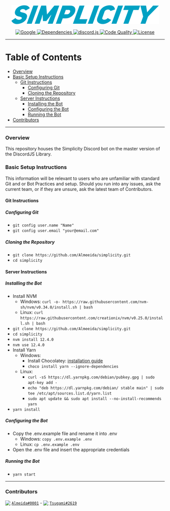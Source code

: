 <p align="center"><img src="src/assets/simplicity-text.png" alt="Simplicity"></p>
<p align="center">
  <a title="Code Style" href="https://google.github.io/styleguide/jsguide.html" target="_blank">
    <img src="https://img.shields.io/badge/code%20style-google-brightgreen.svg?style=flat-square" alt="Google">
  </a>
  <a title="Dependencies" href="https://david-dm.org/Almeeida/Simplicity/" target="_blank">
    <img src="https://david-dm.org/Almeeida/Simplicity/status.svg?style=flat-square" alt="Dependencies">
  </a>
  <a title="Library" target="_blank" href="https://discord.js.org/#/">
    <img src="https://img.shields.io/badge/library-discord.js-blue.svg?style=flat-square" alt="discord.js">
  </a>
  <a title="Code Quality" href="https://www.codacy.com/app/Almeeida/Simplicity?utm_source=github.com&amp;utm_medium=referral&amp;utm_content=Almeeida/Simplicity&amp;utm_campaign=Badge_Grade" target="_blank">
    <img src="https://img.shields.io/codacy/grade/4f29cb30be614ad3a5af1fa381efa9f7.svg?style=flat-square" alt="Code Quality" />
  </a>
  <a title="License" href="https://github.com/Almeeida/Simplicity/blob/master/LICENSE" target="_blank">
    <img src="https://img.shields.io/github/license/SwitchbladeBot/switchblade.svg?style=flat-square" alt="License"/>
  </a>
</p>

** **

# Table of Contents

- [Overview](#overview)
- [Basic Setup Instructions](#basic-setup-instructions)
  - [Git Instructions](#git-instructions)
    - [Configuring Git](#configuring-git)
    - [Cloning the Repository](#cloning-the-repository)
  - [Server Instructions](#server-instructions)
    - [Installing the Bot](#installing-the-bot)
    - [Configuring the Bot](#configuring-the-bot)
    - [Running the Bot](#running-the-bot)
- [Contributors](#contributors)

** **

### Overview

This repository houses the Simplicity Discord bot on the master version of the DiscordJS Library.

### Basic Setup Instructions

This information will be relevant to users who are unfamiliar with standard Git and or Bot Practices and setup. Should you run into any issues, ask the current team, or if they are unsure, ask the latest team of Contributors.

#### Git Instructions

##### Configuring Git

- `git config user.name "Name"`
- `git config user.email "your@email.com"`

##### Cloning the Repository

- `git clone https://github.com/Almeeida/simplicity.git`
- `cd simplicity`

#### Server Instructions

##### Installing the Bot

- Install NVM
  - Windows: `curl -o- https://raw.githubusercontent.com/nvm-sh/nvm/v0.34.0/install.sh | bash`
  - Linux: `curl https://raw.githubusercontent.com/creationix/nvm/v0.25.0/install.sh | bash`
- `git clone https://github.com/Almeeida/simplicity.git`
- `cd simplicity`
- `nvm install 12.4.0`
- `nvm use 12.4.0`
- Install Yarn
  - Windows:
    - Install Chocolatey: [installation guide](https://chocolatey.org/docs/installation#installing-chocolatey)
    - `choco install yarn --ignore-dependencies`
  - Linux:
    - `curl -sS https://dl.yarnpkg.com/debian/pubkey.gpg | sudo apt-key add -`
    - `echo "deb https://dl.yarnpkg.com/debian/ stable main" | sudo tee /etc/apt/sources.list.d/yarn.list`
    - `sudo apt update && sudo apt install --no-install-recommends yarn`
- `yarn install`

##### Configuring the Bot

- Copy the .env.example file and rename it into .env
  - Windows: `copy .env.example .env`
  - Linux: `cp .env.example .env`
- Open the .env file and insert the appropriate credentials

##### Running the Bot

- `yarn start`

** **

### Contributors

<div id="v1">
  <img src="https://cdn.discordapp.com/avatars/385132696135008259/a_7e7e39d2c1d00ba12352a916e3ae3af2.gif?size=20" style="vertical-align:bottom;">
  <a href="https://discordapp.com/users/385132696135008259"><code>Almeida#0001</code></a><span> - </span>

  <img src="https://cdn.discordapp.com/avatars/281561868844269569/b8a57d782ffc7be52a6a695d19874782.webp?size=20" style="vertical-align:bottom;">
  <a href="https://discordapp.com/users/281561868844269569"><code>Tsugami#2619</code></a>
</div>

